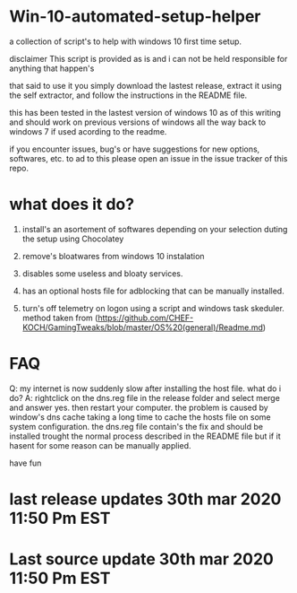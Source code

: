 # Win-10-automated-setup-helper
a collection of script's to help with windows 10 first time setup.

disclaimer
This script is provided as is and i can not be held responsible for anything that happen's

that said to use it you simply download the lastest release, extract it using  the self extractor, and follow the instructions in the README file. 

this has been tested in the lastest version of windows 10 as of this writing and should work on previous versions of windows all the way back to windows 7 if used acording to the readme.

if you encounter issues, bug's or have suggestions for new options, softwares, etc. to ad to this please open an issue in the issue tracker of this repo.

# what does it do?
 1. install's an asortement of softwares depending on your selection duting the setup using Chocolatey
 
 2. remove's bloatwares from windows 10 instalation
 
 3. disables some useless and bloaty services.
 
 4. has an optional hosts file for adblocking that can be manually installed.
 
 5. turn's off telemetry on logon using a script and windows task skeduler. method taken from 
 (https://github.com/CHEF-KOCH/GamingTweaks/blob/master/OS%20(general)/Readme.md)

# FAQ
Q: my internet is now suddenly slow after installing the host file. what do i do?
A: rightclick on the dns.reg file in the release folder and select merge and answer yes. then restart your computer. the problem is caused by window's dns cache taking a long time to cache the hosts file on some system configuration. the dns.reg file contain's the fix and should be installed trought the normal process described in the README file but if it hasent for some reason can be manually applied.

have fun

# last release updates 30th mar 2020 11:50 Pm EST
# Last source update 30th mar 2020 11:50 Pm EST
